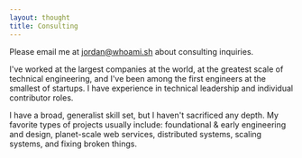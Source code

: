 ```yaml
---
layout: thought
title: Consulting
---
```


Please email me at [jordan@whoami.sh][email] about consulting inquiries.

I've worked at the largest companies at the world, at the greatest scale of
technical engineering, and I've been among the first engineers at the smallest
of startups. I have experience in technical leadership and individual
contributor roles.

I have a broad, generalist skill set, but I haven't sacrificed any depth. My
favorite types of projects usually include: foundational & early engineering and
design, planet-scale web services, distributed systems, scaling systems, and
fixing broken things.

[email]: mailto:jordan@whoami.sh
